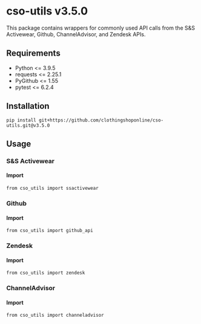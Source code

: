 # cso-utils v3.5.0

This package contains wrappers for commonly used API calls from the S&S Activewear, Github, ChannelAdvisor, and Zendesk APIs.

## Requirements

- Python <= 3.9.5
- requests <= 2.25.1
- PyGithub <= 1.55
- pytest <= 6.2.4

## Installation

```
pip install git+https://github.com/clothingshoponline/cso-utils.git@v3.5.0
```

## Usage

### S&S Activewear

#### Import

```
from cso_utils import ssactivewear
```


### Github

#### Import

```
from cso_utils import github_api
```


### Zendesk

#### Import

```
from cso_utils import zendesk
```


### ChannelAdvisor

#### Import

```
from cso_utils import channeladvisor
```
